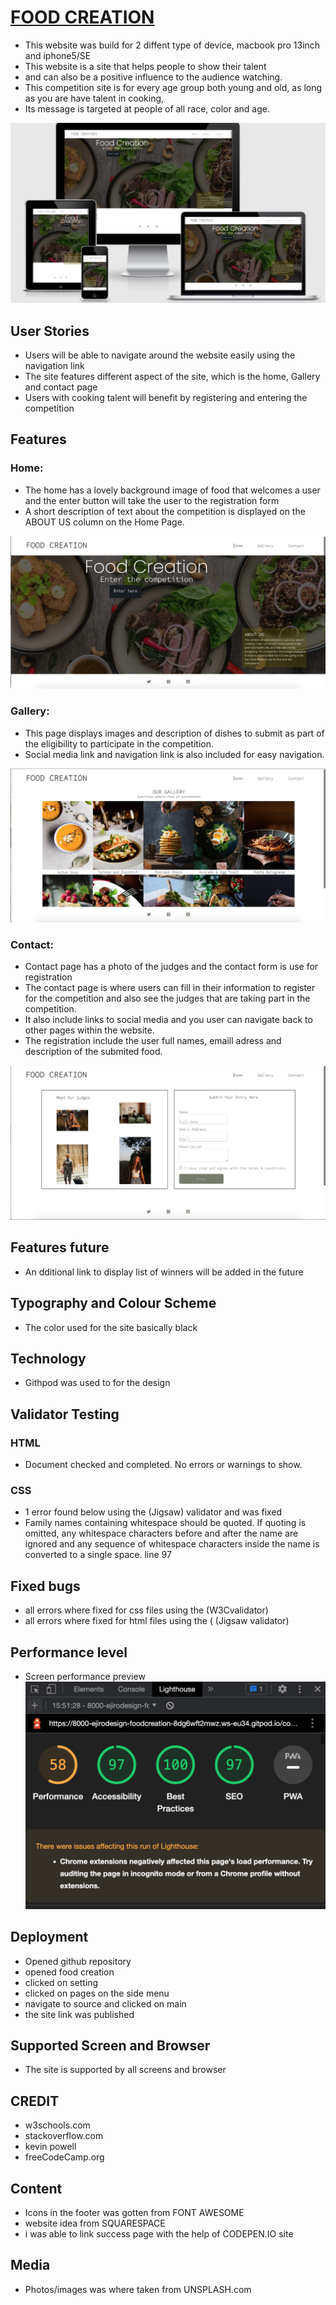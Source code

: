 # [FOOD CREATION]( https://ejiro-design.github.io/food-creation/)
* This website was build for 2 diffent type of device, macbook pro 13inch and iphone5/SE 
* This website is a site that helps people to show their talent
* and can also be a positive influence to the audience watching.
* This competition site is for every age group both young and old, as long as you are have talent in cooking, 
* Its message is targeted at people of all race, color and age.

![](readme-files/Screenshot.jpg)

## User Stories
* Users will be able to navigate around the website easily using the navigation link
* The site features different aspect of the site, which is the home, Gallery and contact page
* Users with cooking talent will benefit by registering and entering the competition

## Features 
### Home: 
* The home has a lovely background image of food that welcomes a user and the enter button will take the user to the registration form
* A short description of text about the competition is displayed on the ABOUT US column on the Home Page.

![home page](readme-files/Screenshot1.jpg)


### Gallery: 
* This page displays images and description of dishes to submit as part of the eligibility to participate in the competition. 
* Social media link and navigation link is also included for easy navigation.

![home page](readme-files/Screenshot2.jpg)

### Contact: 
* Contact page has a photo of the judges and the contact form is use for registration 
* The contact page is where users can fill in their information to register for the competition and also see the judges that are taking part in the competition. 
* It also include links to social media and you user can navigate back to other pages within the website.
* The registration include the user full names, emaill adress and description of the submited food.

![home page](readme-files/Screenshot3.jpg)

## Features future
* An dditional link to display list of winners will be added in the future

## Typography and Colour Scheme
* The color used for the site basically black

## Technology
* Githpod was used to for the design

## Validator Testing
### HTML
* Document checked and completed. No errors or warnings to show.

### CSS
* 1 error found below using the (Jigsaw) validator and was fixed 
* Family names containing whitespace should be quoted. If quoting is omitted, any whitespace characters before and after the name are ignored and any sequence of whitespace characters inside the name is converted to a single space. line 97

## Fixed bugs
* all errors where fixed for css files using the (W3Cvalidator)
* all errors where fixed for html files using the ( (Jigsaw validator)

## Performance level
* Screen performance preview 
![](readme-files/Screen-performance.png)

## Deployment
* Opened github repository
* opened food creation
* clicked on setting
* clicked on pages on the side menu
* navigate to source and clicked on main
* the site link was published

## Supported Screen and Browser
* The site is supported by all screens and browser

## CREDIT
* w3schools.com
* stackoverflow.com
* kevin powell
* freeCodeCamp.org

## Content
* Icons in the footer was gotten from FONT AWESOME
* website idea from SQUARESPACE
* i was able to link success page with the help of CODEPEN.IO site

## Media
* Photos/images was where taken from UNSPLASH.com
